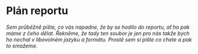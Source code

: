# Plán reportu
*Sem průběžně pište, co vás napadne, že by se hodilo do reportu, ať ho pak máme z čeho dělat. Řekněme, že tady ten soubor je jen pro nás takže bych ho nechal v libovolném jazyku a formátu. Prostě sem si pište co chete a pak to smažeme.*
